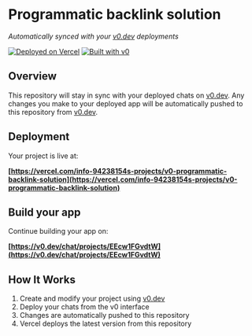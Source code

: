 # Programmatic backlink solution

*Automatically synced with your [v0.dev](https://v0.dev) deployments*

[![Deployed on Vercel](https://img.shields.io/badge/Deployed%20on-Vercel-black?style=for-the-badge&logo=vercel)](https://vercel.com/info-94238154s-projects/v0-programmatic-backlink-solution)
[![Built with v0](https://img.shields.io/badge/Built%20with-v0.dev-black?style=for-the-badge)](https://v0.dev/chat/projects/EEcw1FGvdtW)

## Overview

This repository will stay in sync with your deployed chats on [v0.dev](https://v0.dev).
Any changes you make to your deployed app will be automatically pushed to this repository from [v0.dev](https://v0.dev).

## Deployment

Your project is live at:

**[https://vercel.com/info-94238154s-projects/v0-programmatic-backlink-solution](https://vercel.com/info-94238154s-projects/v0-programmatic-backlink-solution)**

## Build your app

Continue building your app on:

**[https://v0.dev/chat/projects/EEcw1FGvdtW](https://v0.dev/chat/projects/EEcw1FGvdtW)**

## How It Works

1. Create and modify your project using [v0.dev](https://v0.dev)
2. Deploy your chats from the v0 interface
3. Changes are automatically pushed to this repository
4. Vercel deploys the latest version from this repository